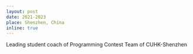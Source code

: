 ```yaml
---
layout: post
date: 2021-2023
place: Shenzhen, China
inline: true
---
```


Leading student coach of Programming Contest Team of CUHK-Shenzhen